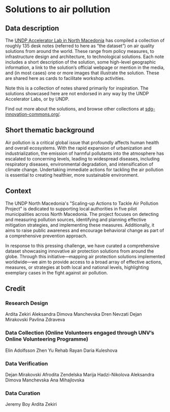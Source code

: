 # Solutions to air pollution

## Data description
The [UNDP Accelerator Lab in North Macedonia](https://www.undp.org/acceleratorlabs/undp-north-macedonia-accelerator-lab) has compiled a collection of roughly 135 desk notes (referred to here as “the dataset”) on air quality solutions from around the world. These range from policy measures, to infrastructure design and architecture, to technological solutions. Each note includes a short description of the solution, some high-level geographic information, a link to the solution’s official webpage or mention in the media, and (in most cases) one or more images that illustrate the solution. These are shared here as cards to facilitate workshop activities.

Note this is a collection of notes shared primarily for inspiration. The solutions showcased here are not endorsed in any way by the UNDP Accelerator Labs, or by UNDP.

Find out more about the solutions, and browse other collections at [sdg-innovation-commons.org/](https://sdg-innovation-commons.org/boards/all/402).


## Short thematic background
Air pollution is a critical global issue that profoundly affects human health and overall ecosystems. With the rapid expansion of urbanization and industrialization, the emission of harmful pollutants into the atmosphere has escalated to concerning levels, leading to widespread diseases, including respiratory diseases, environmental degradation, and intensification of climate change. Undertaking immediate actions for tackling the air pollution is essential to creating healthier, more sustainable environment.

## Context
The UNDP North Macedonia's "Scaling-up Actions to Tackle Air Pollution Project" is dedicated to supporting local authorities in five pilot municipalities across North Macedonia. The project focuses on detecting and measuring pollution sources, identifying and planning effective mitigation strategies, and implementing these measures. Additionally, it aims to raise public awareness and encourage behavioral change as part of a comprehensive prevention approach.

In response to this pressing challenge, we have curated a comprehensive dataset showcasing innovative air protection solutions from around the globe. Through this initiative—mapping air protection solutions implemented worldwide—we aim to provide access to a broad array of effective actions, measures, or strategies at both local and national levels, highlighting exemplary cases in the fight against air pollution.

## Credit

### Research Design
Ardita Zekiri
Aleksandra Dimova Manchevska
Dren Nevzati
Dejan Mirakovski
Pavlina Zdraveva

### Data Collection (Online Volunteers engaged through UNV’s Online Volunteering Programme)
Elin Adolfsson
Zhen Yu
Rehab Rayan
Daria Kuleshova 

### Data Verification 
Dejan Mirakovski
Afrodita Zendelska
Marija Hadzi-Nikolova
Aleksandra Dimova Manchevska
Ana Mihajlovska

### Data Curation
Jeremy Boy
Ardita Zekiri
